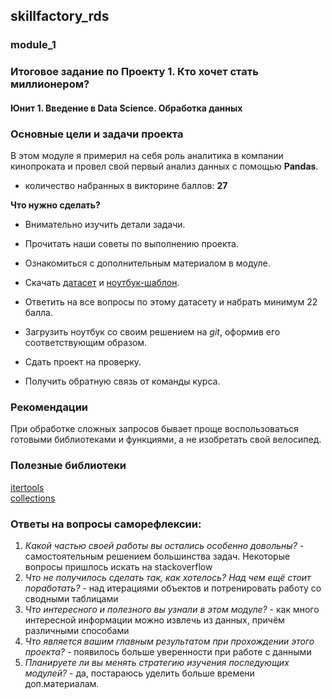 ## skillfactory_rds

### module_1  
### Итоговое задание по Проекту 1. Кто хочет стать миллионером?

#### Юнит 1. Введение в Data Science. Обработка данных

### Основные цели и задачи проекта

В этом модуле я примерил на себя роль аналитика в компании кинопроката и провел свой первый анализ данных с помощью **Pandas**.

* количество набранных в викторине баллов: **27**

**Что нужно сделать?**

* Внимательно изучить детали задачи.

* Прочитать наши советы по выполнению проекта.

* Ознакомиться с дополнительным материалом в модуле.

* Скачать [датасет](https://lms.skillfactory.ru/assets/courseware/v1/1d68c628a08cd5521ae70e976577568b/asset-v1:Skillfactory+DST-PRO+15APR2020+type@asset+block/movie_bd_v5.csv) и [ноутбук-шаблон](https://lms.skillfactory.ru/assets/courseware/v1/801e20cf79a6fd344ffc8edec681e0fd/asset-v1:Skillfactory+DST-PRO+15APR2020+type@asset+block/Movies_IMBD_v4.1_TEMPLATE.ipynb).

* Ответить на все вопросы по этому датасету и набрать минимум 22 балла.

* Загрузить ноутбук со своим решением на *git*, оформив его соответствующим образом.

* Сдать проект на проверку.

* Получить обратную связь от команды курса.

### Рекомендации  

При обработке сложных запросов бывает проще воспользоваться готовыми библиотеками и функциями, а не изобретать свой велосипед.

### Полезные библиотеки  
[itertools](https://docs.python.org/3/library/itertools.html#module-itertools)  
[collections](https://docs.python.org/3/library/collections.html)  

### Ответы на вопросы саморефлексии:

1. *Какой частью своей работы вы остались особенно довольны?* - самостоятельным решением большинства задач. Некоторые вопросы пришлось искать на stackoverflow
2. *Что не получилось сделать так, как хотелось? Над чем ещё стоит поработать?* - над итерациями объектов и потренировать работу со сводными таблицами
3. *Что интересного и полезного вы узнали в этом модуле?* - как много интересной информации можно извлечь из данных, причём различными способами
4. *Что является вашим главным результатом при прохождении этого проекта?* - появилось больше уверенности при работе с данными
5. *Планируете ли вы менять стратегию изучения последующих модулей?* - да, постараюсь уделить больше времени доп.материалам.
 
